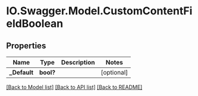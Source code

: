 # IO.Swagger.Model.CustomContentFieldBoolean
## Properties

Name | Type | Description | Notes
------------ | ------------- | ------------- | -------------
**_Default** | **bool?** |  | [optional] 

[[Back to Model list]](../README.md#documentation-for-models) [[Back to API list]](../README.md#documentation-for-api-endpoints) [[Back to README]](../README.md)

